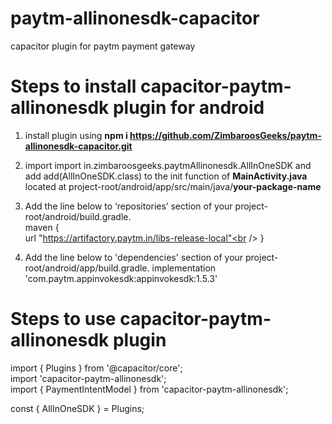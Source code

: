 # paytm-allinonesdk-capacitor
capacitor plugin for paytm payment gateway

# Steps to install capacitor-paytm-allinonesdk plugin for android

1. install plugin using **npm i https://github.com/ZimbaroosGeeks/paytm-allinonesdk-capacitor.git**

2. import import in.zimbaroosgeeks.paytmAllinonesdk.AllInOneSDK and add add(AllInOneSDK.class) to the init function of **MainActivity.java** located at project-root/android/app/src/main/java/**your-package-name**

3. Add the line below to ‘repositories’ section of your project-root/android/build.gradle. <br />
  maven { <br />
    url "https://artifactory.paytm.in/libs-release-local"<br />
  }
  
4. Add the line below to 'dependencies' section of your project-root/android/app/build.gradle.
  implementation 'com.paytm.appinvokesdk:appinvokesdk:1.5.3'
  
# Steps to use capacitor-paytm-allinonesdk plugin

   import { Plugins } from '@capacitor/core'; <br />
   import 'capacitor-paytm-allinonesdk'; <br />
   import { PaymentIntentModel } from 'capacitor-paytm-allinonesdk';

   const { AllInOneSDK } = Plugins;
